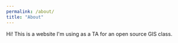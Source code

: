 ```yaml
---
permalink: /about/
title: "About"
---
```


Hi! This is a website I'm using as a TA for an open source GIS class.
